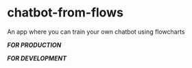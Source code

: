 # chatbot-from-flows

An app where you can train your own chatbot using flowcharts

**_FOR PRODUCTION_**

**_FOR DEVELOPMENT_**

